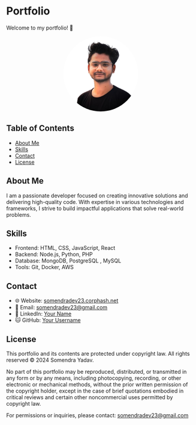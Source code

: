 # Portfolio

Welcome to my portfolio! 👋

<div align="center">
  <img src="./images/somendradev23.png" alt="Profile Picture" width="200" height="200" style="border-radius: 50%;" />
</div>

## Table of Contents

- [About Me](#about-me)
- [Skills](#skills)
- [Contact](#contact)
- [License](#license)

## About Me

I am a passionate developer focused on creating innovative solutions and delivering high-quality code. With expertise in various technologies and frameworks, I strive to build impactful applications that solve real-world problems.

## Skills

- Frontend: HTML, CSS, JavaScript, React
- Backend: Node.js, Python, PHP
- Database: MongoDB, PostgreSQL , MySQL
- Tools: Git, Docker, AWS

## Contact

- 🌐 Website: [somendradev23.corphash.net](https://somendradev23.corphash.net)
- 📧 Email: somendradev23@gmail.com
- 💼 LinkedIn: [Your Name](https://www.linkedin.com/in/somendra-yadav-b398322a5/)
- 🐱 GitHub: [Your Username](https://github.com/Somendradev23)

## License

This portfolio and its contents are protected under copyright law. All rights reserved © 2024 Somendra Yadav.

No part of this portfolio may be reproduced, distributed, or transmitted in any form or by any means, including photocopying, recording, or other electronic or mechanical methods, without the prior written permission of the copyright holder, except in the case of brief quotations embodied in critical reviews and certain other noncommercial uses permitted by copyright law.

For permissions or inquiries, please contact: somendradev23@gmail.com
